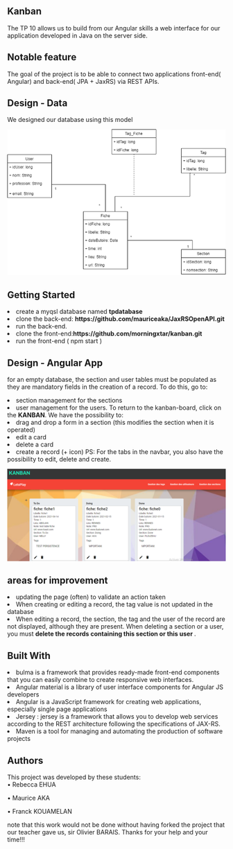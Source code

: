 ## Kanban
The TP 10 allows us to build from our Angular skills a web interface for our application
developed in Java on the server side.


## Notable feature
The goal of the project is to be able to connect two applications front-end( Angular)
and back-end( JPA + JaxRS) via REST APIs.


## Design - Data
We designed our database using this model

![Quick illustration of the project](Images/sirtp.PNG)


##  Getting Started
<li>create a myqsl database named <strong>tpdatabase</strong>
<li>clone the back-end: <strong>https://github.com/mauriceaka/JaxRSOpenAPI.git</strong>
<li>run the back-end.
<li>clone the front-end:<strong>https://github.com/morningxtar/kanban.git</strong> 
<li>run the front-end ( npm start )


## Design - Angular App
for an empty database, the section and user tables must be populated as they are mandatory fields in the creation of a record.
To do this, go to:
<li>section management for the sections
<li>user management for the users.
To return to the kanban-board, click on the <strong>KANBAN</strong>.
We have the possibility to:
<li>drag and drop a form in a section (this modifies the section when it is operated)
<li>edit a card
<li>delete a card
<li>create a record (+ icon)
PS: For the tabs in the navbar, you also have the possibility to edit, delete and create.


![Quick illustration of the project](Images/Sirfiche1.PNG)


## areas for improvement
<li>updating the page (often) to validate an action taken
<li>When creating or editing a record, the tag value is not updated in the database
<li>When editing a record, the section, the tag and the user of the record are not displayed, although they are present.
When deleting a section or a user, you must <strong>delete the records containing this section or this user </strong>.

## Built With
<li>bulma is a framework that provides ready-made front-end components that you can easily combine to create responsive web interfaces.
<li>Angular material is a library of user interface components for Angular JS developers
<li>Angular is a JavaScript framework for creating web applications, especially single page applications
<li>Jersey : jersey is a framework that allows you to develop web services according to the REST architecture following the specifications of JAX-RS.
<li>Maven is a tool for managing and automating the production of software projects

## Authors
This project was developed by these students:<br>
• Rebecca EHUA

• Maurice AKA

• Franck KOUAMELAN

note that this work would not be done without having forked the project that our teacher gave us, sir Olivier BARAIS.
Thanks for your help and your time!!!
